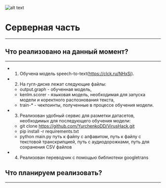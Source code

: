 
![alt text](https://i.ibb.co/YkCTsXy/index.png)

# Серверная часть
____

## Что реализовано на данный момент?
____

- 1. Обучена модель speech-to-text(https://clck.ru/NHxSj). 

- 2. На гугл-диске лежат следующие файлы: 

  - output.graph - обученная модель, 
  - kenlm.scorer - языковая модель, необходимая для запуска модели и коректного распознования текста,
  - train-* - чекпоинты, полученные в процессе обучения модели.
  
- 3. Реализован удобный сервис для разметки датасетов, необходимых для последующего обучения модели:

  - git clone https://github.com/YurchenkoDD/VirusHack.git
  - pip install -r requirements.txt
  - python main.py путь к файлу с алфавитом, путь к файлу с текстовой транскрипцией, путь с аудиодорожками, путь для сохранения CSV файлов
  
- 4. Реализован переводчик с помощью библиотеки googletrans  
  
## Что планируем реализовать?
____
